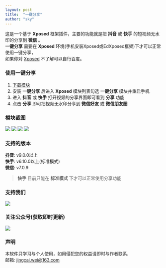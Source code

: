 ```yaml
---
layout: post
title:  "一键分享"
author: "sky"
---
```


这是一个基于 __Xposed__ 框架插件，主要的功能就是把 __抖音__ 或 __快手__ 的短视频无水印的分享到 __微信__ 。  
__一键分享__ 需要在 __Xposed__ 环境(手机安装Xposed或EdXposed框架)下才可以正常使用一键分享，  
如果你对 [Xposed](https://xposed.appkg.com/) 不了解可以自行百度。  

### 使用一键分享
1. [下载模块](https://repo.xposed.info/module/com.sky.xposed.share)
2. 安装 __一键分享__ 后进入 __Xposed__ 模块列表勾选  __一键分享__  模块并重启手机
3. 进入 __抖音__ 或 __快手__ 打开视频的分享界面即可看到 __分享__ 功能
4. 点击 __分享__ 即可把视频无水印分享到 __微信好友__ 或 __微信朋友圈__

### 模块截图
![](https://raw.githubusercontent.com/sky-wei/xposed-share/master/screenshot/Screenshot_20191215-210742.jpg)
![](https://raw.githubusercontent.com/sky-wei/xposed-share/master/screenshot/Screenshot_20191215-210859.jpg)
![](https://raw.githubusercontent.com/sky-wei/xposed-share/master/screenshot/Screenshot_20191215-210930.jpg)
![](https://raw.githubusercontent.com/sky-wei/xposed-share/master/screenshot/Screenshot_20191215-211034.jpg)

### 支持的版本
__抖音__: v9.0.0以上  
__快手__: v6.10.0以上(标准模式)  
__微信__: v7.0.9  
> __快手__ 目前只能在 __标准模式__ 下才可以正常使用分享功能

### 支持我们
![](https://raw.githubusercontent.com/sky-wei/xposed-share/master/screenshot/alipay_wechat.jpg)

### 关注公众号(获取即时更新)
![](../assets/share/brand.jpg)

### 声明
本软件只学习与个人使用，如用侵犯您的权益请即时与作者联系.  
邮箱: jingcai.wei@163.com






